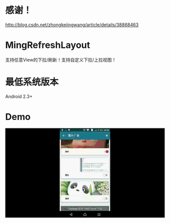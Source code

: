# 感谢！
http://blog.csdn.net/zhongkejingwang/article/details/38868463

# MingRefreshLayout
支持任意View的下拉/刷新！支持自定义下拉/上拉视图！

# 最低系统版本
Android 2.3+

# Demo
![image](https://github.com/mingchaogui/MingRefreshLayout/blob/master/screenshots/0.gif)
